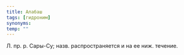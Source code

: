 ```yaml
---
title: Алабаш
tags: [гидроним]
synonyms:
temp: ""
---
```


Л. пр. р. Сары-Су; назв. распространяется и на ее ниж. течение.
